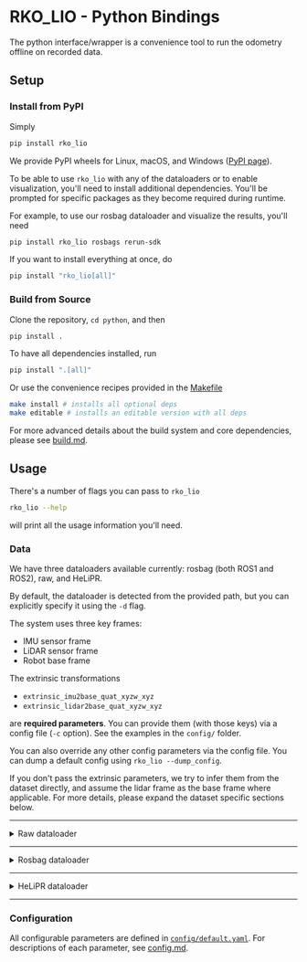 # RKO_LIO - Python Bindings

The python interface/wrapper is a convenience tool to run the odometry offline on recorded data.

## Setup

### Install from PyPI

Simply

```bash
pip install rko_lio
```

We provide PyPI wheels for Linux, macOS, and Windows ([PyPI page](https://pypi.org/project/rko-lio)).

To be able to use `rko_lio` with any of the dataloaders or to enable visualization, you'll need to install additional dependencies.
You'll be prompted for specific packages as they become required during runtime.

For example, to use our rosbag dataloader and visualize the results, you'll need

```bash
pip install rko_lio rosbags rerun-sdk
```

If you want to install everything at once, do

```bash
pip install "rko_lio[all]"
```

### Build from Source

Clone the repository, `cd python`, and then

```bash
pip install .
```

To have all dependencies installed, run

```bash
pip install ".[all]"
```

Or use the convenience recipes provided in the [Makefile](Makefile)

```bash
make install # installs all optional deps
make editable # installs an editable version with all deps
```

For more advanced details about the build system and core dependencies, please see [build.md](../docs/build.md).

## Usage

There's a number of flags you can pass to `rko_lio`

```bash
rko_lio --help
```

will print all the usage information you'll need.

### Data

We have three dataloaders available currently: rosbag (both ROS1 and ROS2), raw, and HeLiPR.

By default, the dataloader is detected from the provided path, but you can explicitly specify it using the `-d` flag.

The system uses three key frames:
- IMU sensor frame
- LiDAR sensor frame
- Robot base frame

The extrinsic transformations
- `extrinsic_imu2base_quat_xyzw_xyz`
- `extrinsic_lidar2base_quat_xyzw_xyz`

are **required parameters**. You can provide them (with those keys) via a config file (`-c` option).
See the examples in the `config/` folder.

You can also override any other config parameters via the config file.
You can dump a default config using `rko_lio --dump_config`.

If you don't pass the extrinsic parameters, we try to infer them from the dataset directly, and assume the lidar frame as the base frame where applicable.
For more details, please expand the dataset specific sections below.

---

<details>
<summary>Raw dataloader</summary>

When working with raw data, the folder structure and file layout have to follow a specific convention, since we need both lidar and imu data.

Folder layout example:
```
dataset_root/
├── transforms.yaml                 # requires specific keys for extrinsics
├── imu.csv                         # or imu.txt, requires specific column names
└── lidar/                          # folder needs to be named the same
    ├── 1662622237000000000.ply     # filenames should be timestamps in nanoseconds
    ├── 1662622238000000000.ply
    └── ...
```

Requirements:
- transforms.yaml: must define two keys: Each should be a 4×4 transformation matrix specifying extrinsics to the base frame. (See [this](../README.md#a-note-on-transformations) for frame-order convention.)
  - `T_imu_to_base`
  - `T_lidar_to_base`

- imu file (`.csv` or `.txt`): exactly one file is expected. Columns must include: `timestamp, gyro_x, gyro_y, gyro_z, accel_x, accel_y, accel_z`. Additional columns may be present, but these are required. `timestamp` in particular is assumed to be in nanoseconds, rest are SI units.

- lidar folder (`lidar/`): contains scans as `.ply` files.
  - Filename: must be a timestamp (ns) corresponding to the end of recording for that scan, i.e., close to time of last recorded point. This timestamp is used along with the IMU timestamp to sort both sensor data into a common index, which is then processed sequentially by the odometry system.
  - Each `.ply` must include a time field for points. Accepted field names are: `time`, `timestamp`, `timestamps`, or `t`. This time must be in seconds, representing the absolute time of point collection.

PRs are welcome to improve this dataloader.

</details>

---

<details>
<summary>Rosbag dataloader</summary>

If you're working with rosbags, either ros1 or ros2 bags, there's a few reasonable conditions by which you can simply run

```bash
rko_lio /path/to/bag
```

and the system will work. These are:
- The bag contains only a single lidar and a single imu topic.
  - If multiple exist, you’ll be prompted to select one via the `--lidar` and/or `--imu` flags.
- The bag contains a TF tree with a static transform between the lidar and imu frames.
  - Note that we support only static TFs, on either the python bindings or the ROS version. Dynamic TF handling is out of the scope of the python bindings. I haven't really had a requirement where I need to handle a dynamic TF between the IMU and LiDAR, though I did consider how to. Open an issue if you need this supported on the ROS side.
- The frame names in the message header match the names in the TF tree, i.e., the lidar message header `frame_id` has to match a frame id in the TF tree. Similary for the imu.
  - Yes, there are cases where the frame ids don't match. And yes, because I ran into this problem myself, I provide a way to handle this case. Override the frame ids with the `--lidar_frame` or `--imu_frame` flags.

If the rosbag has no TF tree:
- First, please ask your data provider to include the TF tree.
- You can manually specify the extrinsics via the config (see [`config/leg_kilo.yaml`](config/leg_kilo.yaml) or [`config/oxford_spires.yaml`](config/oxford_spires.yaml) as references).
- Also: can dataset providers please include TF trees in bags by default? ~~makes no sense~~

</details>

---

<details>
<summary>HeLiPR dataloader</summary>

This is deprecated and planned to be removed in a future release. I'm prioritising documentation for other parts and other tasks. If you need it, open an issue.

</details>

---

### Configuration

All configurable parameters are defined in [`config/default.yaml`](config/default.yaml).
For descriptions of each parameter, see [config.md](../docs/config.md).
